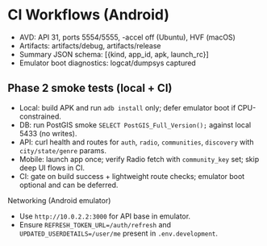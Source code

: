 # CI Workflows (Android)
- AVD: API 31, ports 5554/5555, -accel off (Ubuntu), HVF (macOS)
- Artifacts: artifacts/debug, artifacts/release
- Summary JSON schema: [{kind, app_id, apk, launch_rc}]
- Emulator boot diagnostics: logcat/dumpsys captured

## Phase 2 smoke tests (local + CI)
- Local: build APK and run `adb install` only; defer emulator boot if CPU-constrained.
- DB: run PostGIS smoke `SELECT PostGIS_Full_Version();` against local 5433 (no writes).
- API: curl health and routes for `auth`, `radio`, `communities`, `discovery` with `city/state/genre` params.
- Mobile: launch app once; verify Radio fetch with `community_key` set; skip deep UI flows in CI.
- CI: gate on build success + lightweight route checks; emulator boot optional and can be deferred.

Networking (Android emulator)
- Use `http://10.0.2.2:3000` for API base in emulator.
- Ensure `REFRESH_TOKEN_URL=/auth/refresh` and `UPDATED_USERDETAILS=/user/me` present in `.env.development`.
